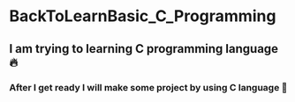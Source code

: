 # BackToLearnBasic_C_Programming
## I am trying to learning C programming language 🔥 
### After I get ready I will make some project by using C language 🚀